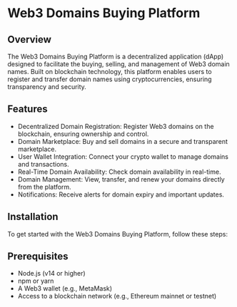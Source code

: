 # Web3 Domains Buying Platform
## Overview
The Web3 Domains Buying Platform is a decentralized application (dApp) designed to facilitate the buying, selling, and management of Web3 domain names. Built on blockchain technology, this platform enables users to register and transfer domain names using cryptocurrencies, ensuring transparency and security.

## Features
- Decentralized Domain Registration: Register Web3 domains on the blockchain, ensuring ownership and control.
- Domain Marketplace: Buy and sell domains in a secure and transparent marketplace.
- User Wallet Integration: Connect your crypto wallet to manage domains and transactions.
- Real-Time Domain Availability: Check domain availability in real-time.
- Domain Management: View, transfer, and renew your domains directly from the platform.
- Notifications: Receive alerts for domain expiry and important updates.

## Installation
To get started with the Web3 Domains Buying Platform, follow these steps:

## Prerequisites
- Node.js (v14 or higher)
- npm or yarn
- A Web3 wallet (e.g., MetaMask)
- Access to a blockchain network (e.g., Ethereum mainnet or testnet)